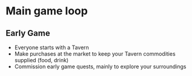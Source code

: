 # Main game loop

## Early Game

- Everyone starts with a Tavern
- Make purchases at the market to keep your Tavern commodities supplied (food, drink)
- Commission early game quests, mainly to explore your surroundings

